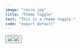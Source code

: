 ```yaml
---
image: "/miro.jpg"
title: "Theme Toggle"
text: "This is a theme toggle."
code: "export default"
---
```

<button class='m-1 p-3 w-fit bg-black-50 hover:bg-black-100 
    dark:hover:bg-black-700 dark:bg-black-950  dark:text-white'
    onClick={handleChangeTheme}>
    <div>
        <img class="w-6 h-6 dark:hidden " src={image-light} />
        <img class=" w-6 h-6 hidden dark:block" src={image-dark} />
    </div>
</button>

<script>
    import { useEffect, useState } from "react";
    const [theme, setTheme] = useState("light")

    useEffect(() => {
        if (theme === "dark") {
            document.querySelector('html').classList.add('dark')
        } else {
            document.querySelector('html').classList.remove('dark')
        }
    }, [theme])

    const handleChangeTheme = () => {
        setTheme(prevTheme => prevTheme === "light" ? "dark" : "light")
    }
</script>